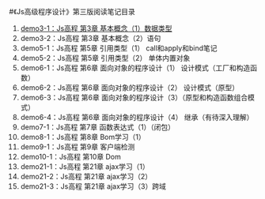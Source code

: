 #《Js高级程序设计》第三版阅读笔记目录
1. [demo3-1：Js高程 第3章 基本概念（1）数据类型](./demo1-3-1.html)
2. demo3-2：Js高程 第3章 基本概念（2）语句
3. demo5-1：Js高程 第5章 引用类型（1） call和apply和bind笔记
4. demo5-2：Js高程 第5章 引用类型（2） 单体内置对象
5. demo6-1：Js高程 第6章 面向对象的程序设计（1） 设计模式（工厂和构造函数）
6. demo6-2：Js高程 第6章 面向对象的程序设计（2） 设计模式（原型）
7. demo6-3：Js高程 第6章 面向对象的程序设计（3）（原型和构造函数组合模式）
8. demo6-4：Js高程 第6章 面向对象的程序设计（4） 继承（有待深入理解）
9. demo7-1：Js高程 第7章 函数表达式（1）（闭包）
10. demo8-1：Js高程 第8章 Bom学习（1）
11. demo9-1：Js高程 第9章 客户端检测
12. demo10-1：Js高程 第10章 Dom
13. demo21-1：Js高程 第21章 ajax学习（1）
14. demo21-2：Js高程 第21章 ajax学习（2）
15. demo21-3：Js高程 第21章 ajax学习（3）跨域